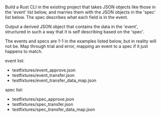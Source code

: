 Build a Rust CLI in the existing project that takes JSON objects like those in the 'event' list below, and marries them with the JSON objects in the 'spec' list below. The spec describes what each field is in the event.

Output a derived JSON object that contains the data in the 'event', structured in such a way that it is self describing based on the 'spec'.

The events and specs are 1-1 in the examples listed below, but in reality will not be. Map through trial and error, mapping an event to a spec if it just happens to match.

event list:
- testfixtures/event_approve.json
- testfixtures/event_transfer.json
- testfixtures/event_transfer_data_map.json

spec list:
- testfixtures/spec_approve.json
- testfixtures/spec_transfer.json
- testfixtures/spec_transfer_data_map.json
